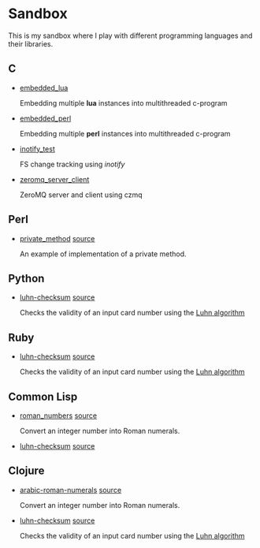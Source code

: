 Sandbox
========

This is my sandbox where I play with different programming languages and their libraries.

## C ##
- [embedded_lua](https://github.com/taryk/sandbox/tree/master/c/embedded_lua)

  Embedding multiple **lua** instances into multithreaded c-program

- [embedded_perl](https://github.com/taryk/sandbox/tree/master/c/embedded_perl)

  Embedding multiple **perl** instances into multithreaded c-program

- [inotify_test](https://github.com/taryk/sandbox/tree/master/c/inotify_test)

  FS change tracking using *inotify*

- [zeromq_server_client](https://github.com/taryk/sandbox/tree/master/c/zeromq_server_client)

  ZeroMQ server and client using czmq

## Perl ##

- [private_method](https://github.com/taryk/sandbox/tree/master/perl/private_method) [source](https://github.com/taryk/sandbox/blob/master/perl/private_method/private_method.pl)

  An example of implementation of a private method.

## Python ##

- [luhn-checksum](https://github.com/taryk/sandbox/tree/master/python/luhn-checksum) [source](https://github.com/taryk/sandbox/blob/master/python/luhn-checksum/luhn-checksum.py)

  Checks the validity of an input card number using the [Luhn algorithm](http://en.wikipedia.org/wiki/Luhn_algorithm)

## Ruby ##

- [luhn-checksum](https://github.com/taryk/sandbox/tree/master/ruby/luhn-checksum) [source](https://github.com/taryk/sandbox/blob/master/ruby/luhn-checksum/luhn-checksum.rb)

  Checks the validity of an input card number using the [Luhn algorithm](http://en.wikipedia.org/wiki/Luhn_algorithm)

## Common Lisp ##

- [roman_numbers](https://github.com/taryk/sandbox/tree/master/clisp/pcl1) [source](https://github.com/taryk/sandbox/blob/master/clisp/pcl1/roman_numbers.lisp)

  Convert an integer number into Roman numerals.
  
- [luhn-checksum](https://github.com/taryk/sandbox/tree/master/clisp/luhn-checksum) [source](https://github.com/taryk/sandbox/blob/master/clisp/luhn-checksum/luhn-checksum.lisp)

## Clojure ##
- [arabic-roman-numerals](https://github.com/taryk/sandbox/tree/master/clojure/arabic-roman-numerals) [source](https://github.com/taryk/sandbox/blob/master/clojure/arabic-roman-numerals/src/arabic_roman_numerals/core.clj)

  Convert an integer number into Roman numerals.

- [luhn-checksum](https://github.com/taryk/sandbox/tree/master/clojure/luhn-checksum) [source](https://github.com/taryk/sandbox/blob/master/clojure/luhn-checksum/src/luhn_checksum/core.clj)

  Checks the validity of an input card number using the [Luhn algorithm](http://en.wikipedia.org/wiki/Luhn_algorithm)

